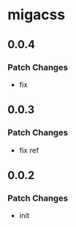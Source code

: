 # migacss

## 0.0.4

### Patch Changes

- fix

## 0.0.3

### Patch Changes

- fix ref

## 0.0.2

### Patch Changes

- init
